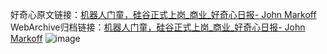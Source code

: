 好奇心原文链接：[机器人门童，硅谷正式上岗_商业_好奇心日报- John Markoff](https://www.qdaily.com/articles/1882.html)
WebArchive归档链接：[机器人门童，硅谷正式上岗_商业_好奇心日报- John Markoff](http://web.archive.org/web/20190623150101/https://www.qdaily.com/articles/1882.html)
![image](http://ww3.sinaimg.cn/large/007d5XDply1g3v4j6hucmj30u04cpu0x)